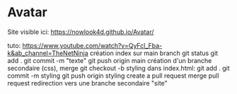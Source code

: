 # Avatar


Site visible ici: https://nowlook4d.github.io/Avatar/



tuto: https://www.youtube.com/watch?v=QyFcl_Fba-k&ab_channel=TheNetNinja
création index sur main branch
    git status
    git add .
    git commit -m "texte"
    git push origin main
création d'un branche secondaire (css), merge
    git checkout -b styling
    dans index.html: <link rel="stylesheet" href="styles.css">
    git add .
    git commit -m styling
    git push origin styling
    create a pull request
    merge pull request
redirection vers une branche secondaire "site"

